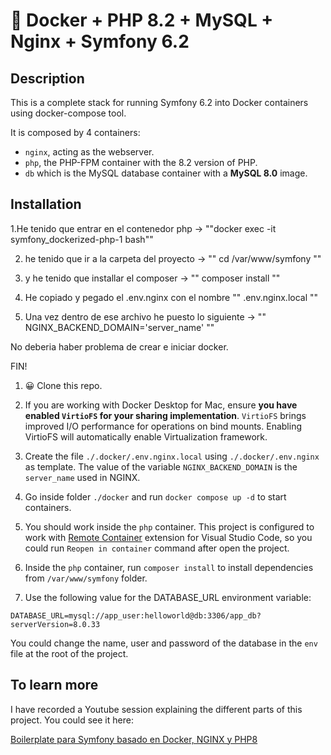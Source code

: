 # 🐳 Docker + PHP 8.2 + MySQL + Nginx + Symfony 6.2 

## Description

This is a complete stack for running Symfony 6.2 into Docker containers using docker-compose tool.

It is composed by 4 containers:

- `nginx`, acting as the webserver.
- `php`, the PHP-FPM container with the 8.2 version of PHP.
- `db` which is the MySQL database container with a **MySQL 8.0** image.

## Installation

1.He tenido que entrar en el contenedor php -> ""docker exec -it symfony_dockerized-php-1 bash""

2. he tenido que ir a la carpeta del proyecto ->  "" cd /var/www/symfony ""

3. y he tenido que installar el composer -> "" composer install ""

4. He copiado y pegado el .env.nginx con el nombre "" .env.nginx.local ""

5. Una vez dentro de ese archivo he puesto lo siguiente -> "" NGINX_BACKEND_DOMAIN='server_name' ""

No deberia haber problema de crear e iniciar docker.

FIN! 

1. 😀 Clone this repo.

2. If you are working with Docker Desktop for Mac, ensure **you have enabled `VirtioFS` for your sharing implementation**. `VirtioFS` brings improved I/O performance for operations on bind mounts. Enabling VirtioFS will automatically enable Virtualization framework.

3. Create the file `./.docker/.env.nginx.local` using `./.docker/.env.nginx` as template. The value of the variable `NGINX_BACKEND_DOMAIN` is the `server_name` used in NGINX.

4. Go inside folder `./docker` and run `docker compose up -d` to start containers.

5. You should work inside the `php` container. This project is configured to work with [Remote Container](https://marketplace.visualstudio.com/items?itemName=ms-vscode-remote.remote-containers) extension for Visual Studio Code, so you could run `Reopen in container` command after open the project.

6. Inside the `php` container, run `composer install` to install dependencies from `/var/www/symfony` folder.

7. Use the following value for the DATABASE_URL environment variable:

```
DATABASE_URL=mysql://app_user:helloworld@db:3306/app_db?serverVersion=8.0.33
```

You could change the name, user and password of the database in the `env` file at the root of the project.

## To learn more

I have recorded a Youtube session explaining the different parts of this project. You could see it here:

[Boilerplate para Symfony basado en Docker, NGINX y PHP8](https://youtu.be/A82-hry3Zvw)

